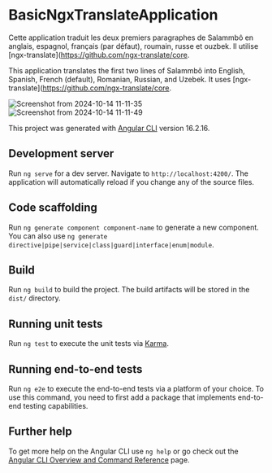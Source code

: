 # BasicNgxTranslateApplication
Cette application traduit les deux premiers paragraphes de Salammbô en anglais, espagnol, français (par défaut), roumain, russe et ouzbek. Il utilise [ngx-translate](https://github.com/ngx-translate/core.

This application translates the first two lines of Salammbô into English, Spanish, French (default), Romanian, Russian, and Uzebek. It uses [ngx-translate](https://github.com/ngx-translate/core.


![Screenshot from 2024-10-14 11-11-35](https://github.com/user-attachments/assets/8c811d83-1bd8-4a72-ae41-361742e1aa9e)![Screenshot from 2024-10-14 11-11-49](https://github.com/user-attachments/assets/439d4c65-5d72-4a75-b1a8-48dd0cbd8855)



This project was generated with [Angular CLI](https://github.com/angular/angular-cli) version 16.2.16.

## Development server

Run `ng serve` for a dev server. Navigate to `http://localhost:4200/`. The application will automatically reload if you change any of the source files.

## Code scaffolding

Run `ng generate component component-name` to generate a new component. You can also use `ng generate directive|pipe|service|class|guard|interface|enum|module`.

## Build

Run `ng build` to build the project. The build artifacts will be stored in the `dist/` directory.

## Running unit tests

Run `ng test` to execute the unit tests via [Karma](https://karma-runner.github.io).

## Running end-to-end tests

Run `ng e2e` to execute the end-to-end tests via a platform of your choice. To use this command, you need to first add a package that implements end-to-end testing capabilities.

## Further help

To get more help on the Angular CLI use `ng help` or go check out the [Angular CLI Overview and Command Reference](https://angular.io/cli) page.
